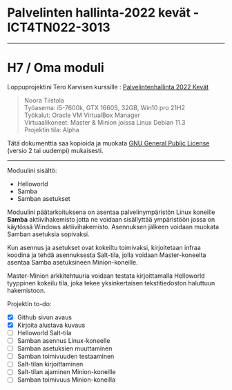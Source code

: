 # Palvelinten hallinta-2022 kevät - ICT4TN022-3013

---
# H7 / Oma moduli 

Loppuprojektini Tero Karvisen kurssille
: [Palvelintenhallinta 2022 Kevät](https://terokarvinen.com/2021/configuration-management-systems-2022-spring/)

> Noora Tiistola  
> Työasema: i5-7600k, GTX 1660S, 32GB, Win10 pro 21H2  
> Työkalut: Oracle VM VirtualBox Manager  
> Virtuaalikoneet: Master & Minion joissa Linux Debian 11.3  
> Projektin tila: Alpha

Tätä dokumenttia saa kopioida ja muokata [GNU General Public License](http://www.gnu.org/licenses/gpl.html) (versio 2 tai uudempi) mukaisesti.

---

Moduulini sisältö:
- Helloworld
- Samba
- Samban asetukset

Moduulini päätarkoituksena on asentaa palvelinympäristön Linux koneille **Samba** aktiivihakemisto jotta ne voidaan sisällyttää ympäristöön jossa on käytössä Windows aktiivihakemisto. Asennuksen jälkeen voidaan muokata Samban asetuksia sopivaksi.

Kun asennus ja asetukset ovat kokeiltu toimivaksi, kirjoitetaan infraa koodina ja tehdä asennuksesta Salt-tila, jolla voidaan Master-koneelta asentaa Samba asetuksineen Minion-koneille.

Master-Minion arkkitehtuuria voidaan testata kirjoittamalla Helloworld tyyppinen kokeilu tila, joka tekee yksinkertaisen tekstitiedoston haluttuun hakemistoon.

Projektin to-do:
- [x] Github sivun avaus
- [x] Kirjoita alustava kuvaus
- [ ] Helloworld Salt-tila
- [ ] Samban asennus Linux-koneelle
- [ ] Samban asetuksien muuttaminen
- [ ] Samban toimivuuden testaaminen
- [ ] Salt-tilan kirjoittaminen
- [ ] Salt-tilan ajaminen Minion-koneille
- [ ] Samban toimivuus Minion-koneilla
